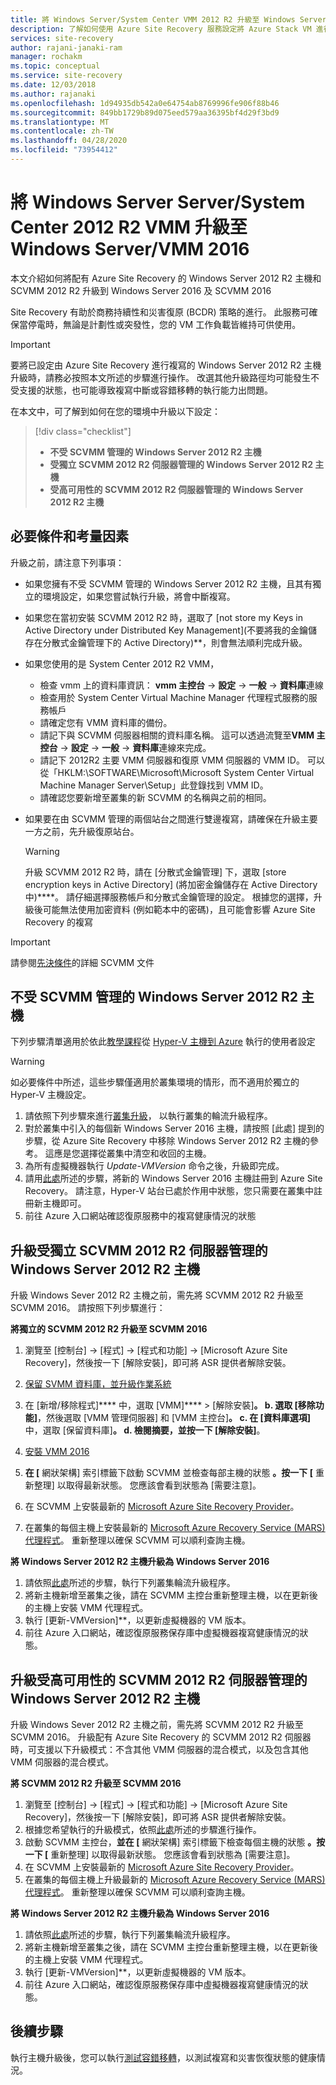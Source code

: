 ```yaml
---
title: 將 Windows Server/System Center VMM 2012 R2 升級至 Windows Server 2016-Azure Site Recovery
description: 了解如何使用 Azure Site Recovery 服務設定將 Azure Stack VM 進行災害復原至 Azure。
services: site-recovery
author: rajani-janaki-ram
manager: rochakm
ms.topic: conceptual
ms.service: site-recovery
ms.date: 12/03/2018
ms.author: rajanaki
ms.openlocfilehash: 1d94935db542a0e64754ab8769996fe906f88b46
ms.sourcegitcommit: 849bb1729b89d075eed579aa36395bf4d29f3bd9
ms.translationtype: MT
ms.contentlocale: zh-TW
ms.lasthandoff: 04/28/2020
ms.locfileid: "73954412"
---
```

# <a name="upgrade-windows-server-serversystem-center-2012-r2-vmm-to-windows-servervmm-2016"></a>將 Windows Server Server/System Center 2012 R2 VMM 升級至 Windows Server/VMM 2016 

本文介紹如何將配有 Azure Site Recovery 的 Windows Server 2012 R2 主機和 SCVMM 2012 R2 升級到 Windows Server 2016 及 SCVMM 2016

Site Recovery 有助於商務持續性和災害復原 (BCDR) 策略的進行。 此服務可確保當停電時，無論是計劃性或突發性，您的 VM 工作負載皆維持可供使用。

> [!IMPORTANT]
> 要將已設定由 Azure Site Recovery 進行複寫的 Windows Server 2012 R2 主機升級時，請務必按照本文所述的步驟進行操作。 改選其他升級路徑均可能發生不受支援的狀態，也可能導致複寫中斷或容錯移轉的執行能力出問題。


在本文中，可了解到如何在您的環境中升級以下設定：

> [!div class="checklist"]
> * **不受 SCVMM 管理的 Windows Server 2012 R2 主機** 
> * **受獨立 SCVMM 2012 R2 伺服器管理的 Windows Server 2012 R2 主機** 
> * **受高可用性的 SCVMM 2012 R2 伺服器管理的 Windows Server 2012 R2 主機**


## <a name="prerequisites--factors-to-consider"></a>必要條件和考量因素

升級之前，請注意下列事項：

- 如果您擁有不受 SCVMM 管理的 Windows Server 2012 R2 主機，且其有獨立的環境設定，如果您嘗試執行升級，將會中斷複寫。
- 如果您在當初安裝 SCVMM 2012 R2 時，選取了 [not store my Keys in Active Directory under Distributed Key Management]\(不要將我的金鑰儲存在分散式金鑰管理下的 Active Directory\)**，則會無法順利完成升級。

- 如果您使用的是 System Center 2012 R2 VMM， 

    - 檢查 vmm 上的資料庫資訊： **vmm 主控台** -> **設定** -> **一般** -> **資料庫**連線
    - 檢查用於 System Center Virtual Machine Manager 代理程式服務的服務帳戶
    - 請確定您有 VMM 資料庫的備份。
    - 請記下與 SCVMM 伺服器相關的資料庫名稱。 這可以透過流覽至**VMM 主控台** -> **設定** -> **一般** -> **資料庫**連線來完成。
    - 請記下 2012R2 主要 VMM 伺服器和復原 VMM 伺服器的 VMM ID。 可以從「HKLM:\SOFTWARE\Microsoft\Microsoft System Center Virtual Machine Manager Server\Setup」此登錄找到 VMM ID。
    - 請確認您要新增至叢集的新 SCVMM 的名稱與之前的相同。 

- 如果要在由 SCVMM 管理的兩個站台之間進行雙邊複寫，請確保在升級主要一方之前，先升級復原站台。
  > [!WARNING]
  > 升級 SCVMM 2012 R2 時，請在 [分散式金鑰管理] 下，選取 [store encryption keys in Active Directory] \(將加密金鑰儲存在 Active Directory 中\)****。 請仔細選擇服務帳戶和分散式金鑰管理的設定。 根據您的選擇，升級後可能無法使用加密資料 (例如範本中的密碼)，且可能會影響 Azure Site Recovery 的複寫

> [!IMPORTANT]
> 請參閱[先決條件](https://docs.microsoft.com/system-center/vmm/upgrade-vmm?view=sc-vmm-2016#requirements-and-limitations)的詳細 SCVMM 文件

## <a name="windows-server-2012-r2-hosts-which-arent-managed-by-scvmm"></a>不受 SCVMM 管理的 Windows Server 2012 R2 主機 
下列步驟清單適用於依此[教學課程](https://docs.microsoft.com/azure/site-recovery/hyper-v-prepare-on-premises-tutorial)從 [Hyper-V 主機到 Azure](https://docs.microsoft.com/azure/site-recovery/hyper-v-azure-architecture) 執行的使用者設定

> [!WARNING]
> 如必要條件中所述，這些步驟僅適用於叢集環境的情形，而不適用於獨立的 Hyper-V 主機設定。

1. 請依照下列步驟來進行[叢集升級](https://docs.microsoft.com/windows-server/failover-clustering/cluster-operating-system-rolling-upgrade#cluster-os-rolling-upgrade-process)， 以執行叢集的輪流升級程序。
2. 對於叢集中引入的每個新 Windows Server 2016 主機，請按照 [此處] 提到的步驟，從 Azure Site Recovery 中移除 Windows Server 2012 R2 主機的參考。 這應是您選擇從叢集中清空和收回的主機。
3. 為所有虛擬機器執行 *Update-VMVersion* 命令之後，升級即完成。 
4. 請用[此處](https://docs.microsoft.com/azure/site-recovery/hyper-v-azure-tutorial#set-up-the-source-environment)所述的步驟，將新的 Windows Server 2016 主機註冊到 Azure Site Recovery。 請注意，Hyper-V 站台已處於作用中狀態，您只需要在叢集中註冊新主機即可。 
5.  前往 Azure 入口網站確認復原服務中的複寫健康情況的狀態

## <a name="upgrade-windows-server-2012-r2-hosts-managed-by-stand-alone-scvmm-2012-r2-server"></a>升級受獨立 SCVMM 2012 R2 伺服器管理的 Windows Server 2012 R2 主機
升級 Windows Sever 2012 R2 主機之前，需先將 SCVMM 2012 R2 升級至 SCVMM 2016。 請按照下列步驟進行：

**將獨立的 SCVMM 2012 R2 升級至 SCVMM 2016**

1.  瀏覽至 [控制台] -> [程式] -> [程式和功能] -> [Microsoft Azure Site Recovery]，然後按一下 [解除安裝]，即可將 ASR 提供者解除安裝。
2. [保留 SVMM 資料庫，並升級作業系統](https://docs.microsoft.com/system-center/vmm/upgrade-vmm?view=sc-vmm-2016#back-up-and-upgrade-the-operating-system)
3. 在 [新增/移除程式]**** 中，選取 [VMM]**** > [解除安裝]****。 b. 選取 [移除功能]****，然後選取 [VMM 管理伺服器] 和 [VMM 主控台]****。 c. 在 [資料庫選項]**** 中，選取 [保留資料庫]****。 d. 檢閱摘要，並按一下 [解除安裝]****。

4. [安裝 VMM 2016](https://docs.microsoft.com/system-center/vmm/upgrade-vmm?view=sc-vmm-2016#install-vmm-2016)
5. **在 [** 網狀架構] 索引標籤下啟動 SCVMM 並檢查每部主機的狀態 **。按一下 [** 重新整理] 以取得最新狀態。 您應該會看到狀態為 [需要注意]。 
17. 在 SCVMM 上安裝最新的 [Microsoft Azure Site Recovery Provider](https://aka.ms/downloaddra)。
16. 在叢集的每個主機上安裝最新的 [Microsoft Azure Recovery Service (MARS) 代理程式](https://aka.ms/latestmarsagent)。 重新整理以確保 SCVMM 可以順利查詢主機。

**將 Windows Server 2012 R2 主機升級為 Windows Server 2016**

1. 請依照[此處](https://docs.microsoft.com/windows-server/failover-clustering/cluster-operating-system-rolling-upgrade#cluster-os-rolling-upgrade-process)所述的步驟，執行下列叢集輪流升級程序。 
2. 將新主機新增至叢集之後，請在 SCVMM 主控台重新整理主機，以在更新後的主機上安裝 VMM 代理程式。
3. 執行 [更新-VMVersion]**，以更新虛擬機器的 VM 版本。 
4.  前往 Azure 入口網站，確認復原服務保存庫中虛擬機器複寫健康情況的狀態。 

## <a name="upgrade-windows-server-2012-r2-hosts-are-managed-by-highly-available-scvmm-2012-r2-server"></a>升級受高可用性的 SCVMM 2012 R2 伺服器管理的 Windows Server 2012 R2 主機
升級 Windows Sever 2012 R2 主機之前，需先將 SCVMM 2012 R2 升級至 SCVMM 2016。 升級配有 Azure Site Recovery 的 SCVMM 2012 R2 伺服器時，可支援以下升級模式：不含其他 VMM 伺服器的混合模式，以及包含其他 VMM 伺服器的混合模式。

**將 SCVMM 2012 R2 升級至 SCVMM 2016**

1.  瀏覽至 [控制台] -> [程式] -> [程式和功能] -> [Microsoft Azure Site Recovery]，然後按一下 [解除安裝]，即可將 ASR 提供者解除安裝。
2. 根據您希望執行的升級模式，依照[此處](https://docs.microsoft.com/system-center/vmm/upgrade-vmm?view=sc-vmm-2016#upgrade-a-standalone-vmm-server)所述的步驟進行操作。
3. 啟動 SCVMM 主控台，**並在 [** 網狀架構] 索引標籤下檢查每個主機的狀態 **。按一下 [** 重新整理] 以取得最新狀態。 您應該會看到狀態為 [需要注意]。
4. 在 SCVMM 上安裝最新的 [Microsoft Azure Site Recovery Provider](https://aka.ms/downloaddra)。
5. 在叢集的每個主機上升級最新的 [Microsoft Azure Recovery Service (MARS) 代理程式](https://aka.ms/latestmarsagent)。 重新整理以確保 SCVMM 可以順利查詢主機。


**將 Windows Server 2012 R2 主機升級為 Windows Server 2016**

1. 請依照[此處](https://docs.microsoft.com/windows-server/failover-clustering/cluster-operating-system-rolling-upgrade#cluster-os-rolling-upgrade-process)所述的步驟，執行下列叢集輪流升級程序。
2. 將新主機新增至叢集之後，請在 SCVMM 主控台重新整理主機，以在更新後的主機上安裝 VMM 代理程式。
3. 執行 [更新-VMVersion]**，以更新虛擬機器的 VM 版本。 
4.  前往 Azure 入口網站，確認復原服務保存庫中虛擬機器複寫健康情況的狀態。 

## <a name="next-steps"></a>後續步驟
執行主機升級後，您可以執行[測試容錯移轉](tutorial-dr-drill-azure.md)，以測試複寫和災害恢復狀態的健康情況。

